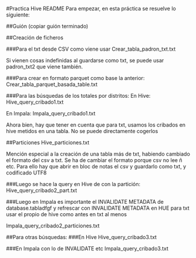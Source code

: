 #Practica Hive README
Para empezar, en esta práctica se resuelve lo siguiente:

##Guión
(copiar guión terminado)

##Creación de ficheros

###Para el txt desde CSV como viene usar
Crear_tabla_padron_txt.txt

Si vienen cosas indefinidas al guardarse como txt, se puede usar padron_txt2 que viene también.


###Para crear en formato parquet como base la anterior:
Crear_tabla_parquet_basada_table.txt

###Para las búsquedas de los totales por distritos:
En Hive:
Hive_query_cribado1.txt

En Impala:
Impala_query_cribado1.txt

Ahora bien, hay que tener en cuenta que para txt, usamos los cribados en hive metidos en una tabla. No se puede directamente cogerlos

##Particiones
Hive_particiones.txt

Mención especial a la creación de una tabla más de txt, habiendo cambiado el formato del csv a txt.
Se ha de cambiar el formato porque csv no lee ñ etc.
Para ello hay que abrir en bloc de notas el csv y guardarlo como txt, y codificado UTF8

###Luego se hace la query en Hive de con la partición:
Hive_query_cribado2_part.txt

###Luego en Impala es importante el INVALIDATE METADATA de database.tabladfgf y refrescar con INVALIDATE METADATA en HUE 
para txt usar el propio de hive como antes en txt al menos

Impala_query_cribado2_particiones.txt

##Para otras búsquedas:
###En Hive
Hive_query_cribado3.txt

###En Impala con lo de INVALIDATE etc
Impala_query_cribado3.txt